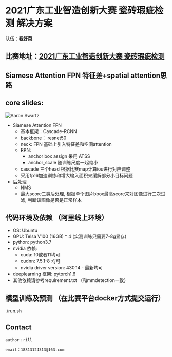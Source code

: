 
# 2021广东工业智造创新大赛 瓷砖瑕疵检测 解决方案

队伍：**我好菜**

## 比赛地址：[2021广东工业智造创新大赛 瓷砖瑕疵检测](https://tianchi.aliyun.com/competition/entrance/531846/information)

## Siamese Attention FPN 特征差+spatial attention思路
## core slides:
![Aaron Swartz](https://github.com/zhengye1995/Tianchi-2021-Guangdong-Tile-Detection/raw/master/temp_image/saf.png)
+ Siamese Attention FPN
    - 基本框架：Cascade-RCNN
    - backbone： resnet50
    - neck: FPN 基础上引入特征差和空间attention
    - RPN: 
        - anchor box assign 采用 ATSS
        - anchor_scale 随训练尺度一起缩小
    - cascade 三个head 根据比赛map计算iou进行对应调整
    - 采用fp16加速训练和增大输入面积来缓解部分小目标问题
+ 后处理
    - NMS
    - 最大score二类后处理, 根据单个图片bbox最高score来对图像进行二次过滤, 判断该图像是否是正常样本

## 代码环境及依赖 （阿里线上环境）

+ OS: Ubuntu
+ GPU: Telsa V100 (16GB) * 4 (实测训练只需要7-8g显存)
+ python: python3.7
+ nvidia 依赖:
   - cuda: 10或者11均可
   - cudnn: 7.5.1-8 均可
   - nvidia driver version: 430.14 - 最新均可
+ deeplearning 框架: pytorch1.6
+ 其他依赖请参考requirement.txt （和mmdetection一致）
   

## 模型训练及预测 （在比赛平台docker方式提交运行）
    
   ./run.sh
   
## Contact

    author：rill

    email：18813124313@163.com


